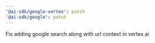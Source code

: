 ```yaml
---
'@ai-sdk/google-vertex': patch
'@ai-sdk/google': patch
---
```


Fix adding google search along with url context in vertex ai
